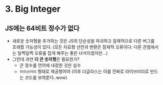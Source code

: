 # 3. Big Integer

## JS에는 64비트 정수가 없다

- 새로운 숫자형을 추가하는 것은 JS의 단순성을 파괴하고 잠재적으로 다른 버그를 초래할 가능성이 있다. (모든 자료형 선언과 변환은 잠재적 오류이다: 다른 관점에서는 일찍일찍 오류를 잡게 해주는 좋은 녀석이겠지만...)
- 그런데 과연 **더 큰 숫자형**은 필요한가?
  - 큰 정수를 언어에 내장한 것은 실수
  - `라이브러리` 형태로 제공했어야 (이후 더글라스는 이를 진짜로 라이브러리로 만드는 코드를 보여준다..wow)